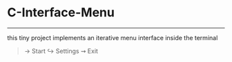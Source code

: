 # C-Interface-Menu

---

this tiny project implements an iterative menu interface inside the terminal

> → Start
> ↪ Settings
> ⇝ Exit
